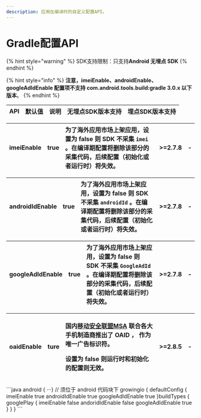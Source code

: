 ```yaml
---
description: 应用在编译时的自定义配置API。
---
```


# Gradle配置API

{% hint style="warning" %}
SDK支持限制：只支持**Android 无埋点 SDK**
{% endhint %}

{% hint style="info" %}
**注意，imeiEnable、androidEnable、googleAdIdEnable 配置项不支持 com.android.tools.build:gradle 3.0.x 以下版本**。
{% endhint %}

| API | 默认值 | 说明 | 无埋点SDK版本支持 | 埋点SDK版本支持 |
| :--- | :--- | :--- | :--- | :--- |


| imeiEnable | true | 为了海外应用市场上架应用，设置为 false 则 SDK 不采集 `imei` 。**在编译期配置将删除该部分的采集代码，后续配置（初始化或者运行时）将失效。** | &gt;=2.7.8 | - |
| :--- | :--- | :--- | :--- | :--- |


| androidIdEnable | true | 为了海外应用市场上架应用，设置为 false 则 SDK 不采集 `androidId` 。**在编译期配置将删除该部分的采集代码，后续配置（初始化或者运行时）将失效。** | &gt;=2.7.8 | - |
| :--- | :--- | :--- | :--- | :--- |


| googleAdIdEnable | true | 为了海外应用市场上架应用，设置为 false 则 SDK 不采集 `GoogleAdId` 。**在编译期配置将删除该部分的采集代码，后续配置（初始化或者运行时）将失效。** | &gt;=2.7.8 | - |
| :--- | :--- | :--- | :--- | :--- |


<table>
  <thead>
    <tr>
      <th style="text-align:left">oaidEnable</th>
      <th style="text-align:left">ture</th>
      <th style="text-align:left">
        <p>&#x56FD;&#x5185;<a href="http://www.msa-alliance.cn/col.jsp?id=120">&#x79FB;&#x52A8;&#x5B89;&#x5168;&#x8054;&#x76DF;MSA</a> &#x8054;&#x5408;&#x5404;&#x5927;&#x624B;&#x673A;&#x5236;&#x9020;&#x5546;&#x63A8;&#x51FA;&#x4E86;
          OAID &#xFF0C; &#x4F5C;&#x4E3A;&#x552F;&#x4E00;&#x5E7F;&#x544A;&#x6807;&#x8BC6;&#x7B26;&#x3002;</p>
        <p><b>&#x8BBE;&#x7F6E;&#x4E3A; false &#x5219;&#x8FD0;&#x884C;&#x65F6;&#x548C;&#x521D;&#x59CB;&#x5316;&#x7684;&#x914D;&#x7F6E;&#x5219;&#x65E0;&#x6548;&#x3002;</b>
        </p>
      </th>
      <th style="text-align:left">&gt;=2.8.5</th>
      <th style="text-align:left">-</th>
    </tr>
  </thead>
  <tbody></tbody>
</table>```java
android {    ···}
// 须位于 android 代码块下
growingio {
    defaultConfig {
        imeiEnable true
        androidIdEnable true
        googleAdIdEnable true
    }
​
    buildTypes {
        googlePlay {
            imeiEnable false
            andoridIdEnable false
            googleAdIdEnable true
        }
    }
}
```

